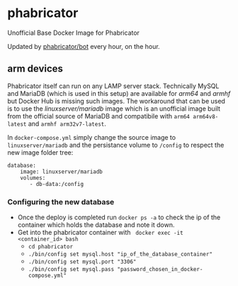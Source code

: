# phabricator
Unofficial Base Docker Image for Phabricator

Updated by [phabricator/bot](https://hub.docker.com/r/phabricator/bot/) every
hour, on the hour.

## arm devices
Phabricator itself can run on any LAMP server stack. Technically MySQL and MariaDB (which is used in this setup) are available for _arm64_ and _armhf_ but Docker Hub is missing such images.
The workaround that can be used is to use the _linuxserver/mariadb_ image which is an unofficial image built from the official source of MariaDB and compatibile with `arm64 arm64v8-latest` and `armhf arm32v7-latest`.

In `docker-compose.yml` simply change the source image to `linuxserver/mariadb` and the persistance volume to `/config` to respect the new image folder tree:

```
database:
    image: linuxserver/mariadb
    volumes:
       - db-data:/config
```

### Configuring the new database
* Once the deploy is completed run `docker ps -a` to check the ip of the container which holds the database and note it down.
* Get into the phabricator container with ` docker exec -it <container_id> bash`
  * `cd phabricator`
  * `./bin/config set mysql.host "ip_of_the_database_container"`
  * `./bin/config set mysql.port "3306"`
  * `./bin/config set mysql.pass "password_chosen_in_docker-compose.yml"`
